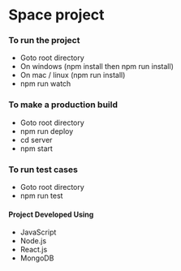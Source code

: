 # Space project


### To run the project

- Goto root directory
- On windows (npm install then npm run install)
- On mac / linux (npm run install)
- npm run watch


### To make a production build 

- Goto root directory
- npm run deploy
- cd server
- npm start


### To run test cases

- Goto root directory
- npm run test


#### Project Developed Using

- JavaScript
- Node.js
- React.js
- MongoDB

